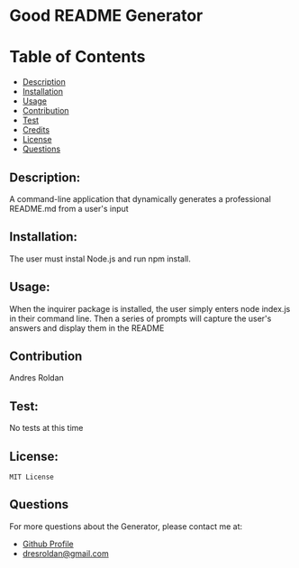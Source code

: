# Good README Generator


  # Table of Contents 

  - [Description](#description)
  - [Installation](#installation)
  - [Usage](#usage)
  - [Contribution](#contribution)
  - [Test](#test)
  - [Credits](#credits)
  - [License](#license)
  - [Questions](#questions)
  
  ## Description:
  A command-line application that dynamically generates a professional README.md from a user's input
 ## Installation:
  The user must instal Node.js and run npm install.
  ## Usage:
  When the inquirer package is installed, the user simply enters node index.js in their command line. Then a series of prompts will capture the user's answers and display them in the README
  ## Contribution
  Andres Roldan
  ## Test:
  No tests at this time 
 ## License:
    MIT License
  
  ## Questions
  For more questions about the Generator, please contact me at:
  
  * [Github Profile](http://github.com/dresroldan)
  * dresroldan@gmail.com
      
  